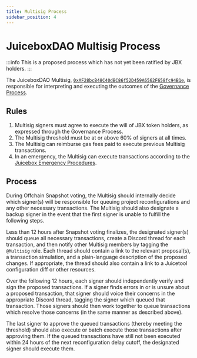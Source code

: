 ```yaml
---
title: Multisig Process
sidebar_position: 4
---
```


# JuiceboxDAO Multisig Process

:::info
This is a proposed process which has not yet been ratified by JBX holders.
:::

The JuiceboxDAO Multisig, [`0xAF28bcB48C40dBC86f52D459A6562F658fc94B1e`](https://etherscan.io/address/0xAF28bcB48C40dBC86f52D459A6562F658fc94B1e), is responsible for interpreting and executing the outcomes of the [Governance Process](https://docs.juicebox.money/dao/process/).

## Rules

1. Multisig signers must agree to execute the will of JBX token holders, as expressed through the Governance Process.
2. The Multisig threshold must be at or above 60% of signers at all times.
3. The Multisig can reimburse gas fees paid to execute previous Multisig transactions.
4. In an emergency, the Multisig can execute transactions according to the [Juicebox Emergency Procedures](https://docs.juicebox.money/dao/security/emergency/).

## Process

During Offchain Snapshot voting, the Multisig should internally decide which signer(s) will be responsible for queuing project reconfigurations and any other necessary transactions. The Multisig should also designate a backup signer in the event that the first signer is unable to fulfill the following steps.

Less than 12 hours after Snapshot voting finalizes, the designated signer(s) should queue all necessary transactions, create a Discord thread for each transaction, and then notify other Multisig members by tagging the `@Multisig` role. Each thread should contain a link to the relevant proposal(s), a transaction simulation, and a plain-language description of the proposed changes. If appropriate, the thread should also contain a link to a Juicetool configuration diff or other resources.

Over the following 12 hours, each signer should independently verify and sign the proposed transactions. If a signer finds errors in or is unsure about a proposed transaction, that signer should voice their concerns in the appropriate Discord thread, tagging the signer which queued that transaction. Those signers should then work together to queue transactions which resolve those concerns (in the same manner as described above).

The last signer to approve the queued transactions (thereby meeting the threshold) should also execute or batch execute those transactions after approving them. If the queued transactions have still not been executed within 24 hours of the next reconfiguration delay cutoff, the designated signer should execute them.

